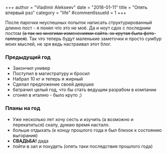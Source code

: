 +++
author = "Vladimir Alekseev"
date = "2018-01-11"
title = "Опять впервый раз"
category = "life"
#commentIssueId = 1
+++

После парочки неуспешных попыток написать структурированный длинно пост - я понял что это не моё. Да и ноут сдох с последним постом ~~(а так же многими изменениями сайта. эх крутая была фото-галлерея)~~. Так что теперь будут маленькие заметочки и просто сумбур моих мыслей, не зря ведь настраивал этот блог.
<br/>
### **Предыдущий год**
* Закончил универ
* Поступил в магистратуру и бросил
* Набрал 10 кг и теперь я жирный
* Сделал предложение своей девушке
* батрачил целый год, что бы стать ведущим разрабом в компании
* сгонял в италию - было круто ;)
### **Планы на год**
* Уже несколько лет хочу сесть и изучить (а возможно и перекатиться) скалу, думаю время настало. 
* больше отдыхать (к концу прошлого года я был близок к состоянию выгорания)
* **СВАДЬБА!** дада
* пойти в зал и похудеть (опять таки последствия прошлого года)
